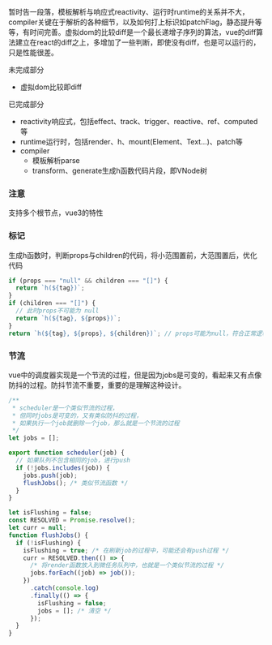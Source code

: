 暂时告一段落，模板解析与响应式reactivity、运行时runtime的关系并不大，compiler关键在于解析的各种细节，以及如何打上标识如patchFlag，静态提升等等，有时间完善。虚拟dom的比较diff是一个最长递增子序列的算法，vue的diff算法建立在react的diff之上，多增加了一些判断，即使没有diff，也是可以运行的，只是性能很差。

未完成部分

- 虚拟dom比较即diff

已完成部分

- reactivity响应式，包括effect、track、trigger、reactive、ref、computed等
- runtime运行时，包括render、h、mount(Element、Text...)、patch等
- compiler
  - 模板解析parse
  - transform、generate生成h函数代码片段，即VNode树

### 注意

支持多个根节点，vue3的特性

### 标记

生成h函数时，判断props与children的代码，将小范围置前，大范围置后，优化代码

```js
if (props === "null" && children === "[]") {
  return `h(${tag})`;
}
if (children === "[]") {
  // 此时props不可能为 null
  return `h(${tag}, ${props})`;
}
return `h(${tag}, ${props}, ${children})`; // props可能为null，符合正常逻辑
```

### 节流

vue中的调度器实现是一个节流的过程，但是因为jobs是可变的，看起来又有点像防抖的过程。防抖节流不重要，重要的是理解这种设计。

```js
/**
 * scheduler是一个类似节流的过程，
 * 但同时jobs是可变的，又有类似防抖的过程，
 * 如果执行一个job就删除一个job，那么就是一个节流的过程
 */
let jobs = [];

export function scheduler(job) {
  // 如果队列不包含相同的job，进行push
  if (!jobs.includes(job)) {
    jobs.push(job);
    flushJobs(); /* 类似节流函数 */
  }
}

let isFlushing = false;
const RESOLVED = Promise.resolve();
let curr = null;
function flushJobs() {
  if (!isFlushing) {
    isFlushing = true; /* 在刷新job的过程中，可能还会有push过程 */
    curr = RESOLVED.then(() => {
      /* 将render函数放入到微任务队列中，也就是一个类似节流的过程 */
      jobs.forEach((job) => job());
    })
      .catch(console.log)
      .finally(() => {
        isFlushing = false;
        jobs = []; /* 清空 */
      });
  }
}
```

